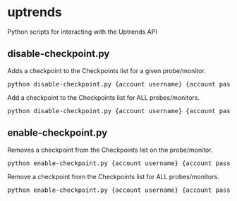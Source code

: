 # uptrends
Python scripts for interacting with the Uptrends API

## disable-checkpoint.py
Adds a checkpoint to the Checkpoints list for a given probe/monitor.
<pre>python disable-checkpoint.py {account_username} {account_password} {probe_id} {checkpoint_name}</pre>

Add a checkpoint to the Checkpoints list for ALL probes/monitors.
<pre>python disable-checkpoint.py {account_username} {account_password} all {checkpoint_name}</pre>

## enable-checkpoint.py
Removes a checkpoint from the Checkpoints list on the probe/monitor.
<pre>python enable-checkpoint.py {account_username} {account_password} {probe_id} {checkpoint_name}</pre>

Remove a checkpoint from the Checkpoints list for ALL probes/monitors.
<pre>python enable-checkpoint.py {account_username} {account_password} all {checkpoint_name}</pre>
